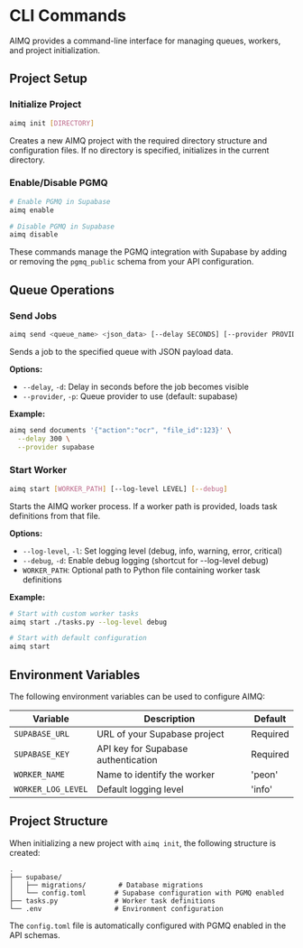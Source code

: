 # CLI Commands

AIMQ provides a command-line interface for managing queues, workers, and project initialization.

## Project Setup

### Initialize Project

```bash
aimq init [DIRECTORY]
```

Creates a new AIMQ project with the required directory structure and configuration files. If no directory is specified, initializes in the current directory.

### Enable/Disable PGMQ

```bash
# Enable PGMQ in Supabase
aimq enable

# Disable PGMQ in Supabase
aimq disable
```

These commands manage the PGMQ integration with Supabase by adding or removing the `pgmq_public` schema from your API configuration.

## Queue Operations

### Send Jobs

```bash
aimq send <queue_name> <json_data> [--delay SECONDS] [--provider PROVIDER]
```

Sends a job to the specified queue with JSON payload data.

**Options:**

- `--delay`, `-d`: Delay in seconds before the job becomes visible
- `--provider`, `-p`: Queue provider to use (default: supabase)

**Example:**

```bash
aimq send documents '{"action":"ocr", "file_id":123}' \
  --delay 300 \
  --provider supabase
```

### Start Worker

```bash
aimq start [WORKER_PATH] [--log-level LEVEL] [--debug]
```

Starts the AIMQ worker process. If a worker path is provided, loads task definitions from that file.

**Options:**

- `--log-level`, `-l`: Set logging level (debug, info, warning, error, critical)
- `--debug`, `-d`: Enable debug logging (shortcut for --log-level debug)
- `WORKER_PATH`: Optional path to Python file containing worker task definitions

**Example:**

```bash
# Start with custom worker tasks
aimq start ./tasks.py --log-level debug

# Start with default configuration
aimq start
```

## Environment Variables

The following environment variables can be used to configure AIMQ:

| Variable | Description | Default |
|----------|-------------|---------|
| `SUPABASE_URL` | URL of your Supabase project | Required |
| `SUPABASE_KEY` | API key for Supabase authentication | Required |
| `WORKER_NAME` | Name to identify the worker | 'peon' |
| `WORKER_LOG_LEVEL` | Default logging level | 'info' |

## Project Structure

When initializing a new project with `aimq init`, the following structure is created:

```text
.
├── supabase/
│   ├── migrations/        # Database migrations
│   └── config.toml       # Supabase configuration with PGMQ enabled
├── tasks.py              # Worker task definitions
└── .env                  # Environment configuration
```

The `config.toml` file is automatically configured with PGMQ enabled in the API schemas.
